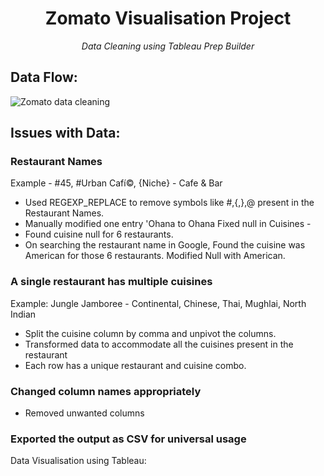 <h1 align="center">Zomato Visualisation Project</h1>

<p align="center"><i>Data Cleaning using Tableau Prep Builder</i></p>

<h2>Data Flow:</h2>

![Zomato data cleaning](https://github.com/gauthamgtg/Visualisation_Project/assets/128295307/e4693131-f115-4cf0-9879-cf7d5a95c9f4)

##  Issues with Data:

<h3>Restaurant Names</h3>

Example - #45, #Urban Cafí©, {Niche} - Cafe & Bar

* Used REGEXP_REPLACE to remove symbols like #,{,},@ present in the Restaurant Names. 
* Manually modified one entry 'Ohana to Ohana
Fixed null in Cuisines - 
* Found cuisine null for 6 restaurants.
* On searching the restaurant name in Google, Found the cuisine was American for those 6 restaurants. Modified Null with American.

<h3>A single restaurant has multiple cuisines</h3>

Example: Jungle Jamboree -  Continental, Chinese, Thai, Mughlai, North Indian
* Split the cuisine column by comma and unpivot the columns.
* Transformed data to accommodate all the cuisines present in the restaurant
* Each row has a unique restaurant and cuisine combo.

<h3>Changed column names appropriately</h3>

* Removed unwanted columns

<h3>Exported the output as CSV for universal usage</h3>

Data Visualisation using Tableau:

